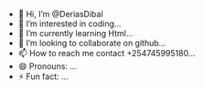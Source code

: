 - 👋 Hi, I’m @DeriasDibal
- 👀 I’m interested in coding...
- 🌱 I’m currently learning Html...
- 💞️ I’m looking to collaborate on github...
- 📫 How to reach me contact +254745995180...
- 😄 Pronouns: ...
- ⚡ Fun fact: ...

<!---
DeriasDibal/DeriasDibal is a ✨ special ✨ repository because its `README.md` (this file) appears on your GitHub profile.
You can click the Preview link to take a look at your changes.
--->
